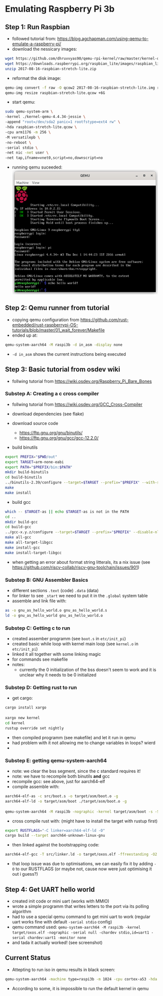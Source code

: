 # Emulating Raspberry Pi 3b

## Step 1: Run Raspbian
- followed tutorial from: <https://blog.agchapman.com/using-qemu-to-emulate-a-raspberry-pi/>
- download the nessicary images:
```bash
wget https://github.com/dhruvvyas90/qemu-rpi-kernel/raw/master/kernel-qemu-4.4.34-jessie
wget https://downloads.raspberrypi.org/raspbian_lite/images/raspbian_lite-2017-08-17/2017-08-16-raspbian-stretch-lite.zip
unzip 2017-08-16-raspbian-stretch-lite.zip
```
- reformat the disk image:
```bash
qemu-img convert -f raw -O qcow2 2017-08-16-raspbian-stretch-lite.img raspbian-stretch-lite.qcow2
qemu-img resize raspbian-stretch-lite.qcow +6G
```
- start qemu:
```bash
sudo qemu-system-arm \
-kernel ./kernel-qemu-4.4.34-jessie \
-append "root=/dev/sda2 panic=1 rootfstype=ext4 rw" \
-hda raspbian-stretch-lite.qcow \
-cpu arm1176 -m 256 \
-M versatilepb \
-no-reboot \
-serial stdio \
-net nic -net user \
-net tap,ifname=vnet0,script=no,downscript=no
```
- running qemu suceeded:
![qemu with raspbian](./images/rasbian_qemu_custom_kernel.png)

## Step 2: Qemu runner from tutorial
- copying qemu configuration from <https://github.com/rust-embedded/rust-raspberrypi-OS-tutorials/blob/master/01_wait_forever/Makefile>
- ended up at:
```bash
qemu-system-aarch64 -M raspi3b -d in_asm -display none
```
- `-d in_asm` shows the current instructions being executed

## Step 3: Basic tutorial from osdev wiki
- follwing tutorial from <https://wiki.osdev.org/Raspberry_Pi_Bare_Bones>
### Substep A: Creating a c cross compiler
- follwing tutorial from <https://wiki.osdev.org/GCC_Cross-Compiler>
- download dependencies (see flake)
- download source code
    - <https://ftp.gnu.org/gnu/binutils/>
    - <https://ftp.gnu.org/gnu/gcc/gcc-12.2.0/>

- build binutils
```bash
export PREFIX="$PWD/out"
export TARGET=arm-none-eabi
export PATH="$PREFIX/bin:$PATH"
mkdir build-binutils
cd build-binutils
../binutils-2.39/configure --target=$TARGET --prefix="$PREFIX" --with-sysroot --disable-nls --disable-werror
make 
make install
```
- build gcc
```bash
which -- $TARGET-as || echo $TARGET-as is not in the PATH
cd ..
mkdir build-gcc
cd build-gcc
../gcc-x.y.z/configure --target=$TARGET --prefix="$PREFIX" --disable-nls --enable-languages=c,c++ --without-headers
make all-gcc
make all-target-libgcc
make install-gcc
make install-target-libgcc
```
- when getting an error about format string litterals, its a nix issue (see <https://github.com/riscv-collab/riscv-gnu-toolchain/issues/901>)

### Substep B: GNU Assembler Basics
- different sections `.text` (code) `.data` (data)
- for linker to see `_start` we need to put it in the `.global` system table
- assemble and link file with:
```bash
as -o gnu_as_hello_world.o gnu_as_hello_world.s
ld -o gnu_as_hello_world gnu_as_hello_world.o
```

### Substep C: Getting c to run
- created assember programm (see `boot.s` in `etc/init_pi`)
- created basic while loop with kernel main loop (see `kernel.o` in `etc/init_pi`)
- linked it all together with some linking magic
- for commands see makefile
- notes:
    - currently the 0 initialization of the bss doesn't seem to work and it is unclear why it needs to be 0 initialized

### Substep D: Getting rust to run
- get cargo:
```bash
cargo install xargo

xargo new kernel
cd kernel
rustup override set nightly
```
- then compiled programm (see makefile) and let it run in qemu
- had problem with it not allowing me to change variables in loops? wierd
- 

### Substep E: getting qemu-system-aarch64
- note: we clear the bss segment, since the c standard requires it!
- note: we have to recompile both binutils **and** gcc
- recompile gcc: see above, just for aarch64-elf 
- compile assemble with:
```bash
aarch64-elf-as -c src/boot.s -o target/asm/boot.o -g
aarch64-elf-ld -o target/asm/boot ./target/asm/boot.o -g

qemu-system-aarch64 -M raspi3b -nographic -kernel target/asm/boot -s -S
```
- cross compile rust with: (might have to install the target with rustup first)
```bash
export RUSTFLAGS="-C linker=aarch64-elf-ld -O"
cargo build --target aarch64-unknown-linux-gnu
```
- then linked against the bootstrapping code:
```bash
aarch64-elf-gcc -T src/linker.ld -o target/oxos.elf -ffreestanding -O2 -nostdlib target/asm/boot.o target/aarch64-unknown-linux-gnu/debug/liboxos.rlib -g
```
- that loop issue was due to optimisations, we can easily fix it by adding `-O` to our RUSTFLAGS (or maybe not, cause now were just optimising it out i guess?)

## Step 4: Get UART hello world
- created init code or mini uart (works with MMIO)
- wrote a simple programm that writes letters to the port via its polling algorithm
- had to use a special qemu command to get mini uart to work (regular uart works fine with default `-serial stdio` config)
- qemu command used: `qemu-system-aarch64 -M raspi3b -kernel target/oxos.elf -nographic -serial null -chardev stdio,id=uart1 -serial chardev:uart1 -monitor none`
- and tada it actually worked! (see screenshot)

## Current Status

- Attepting to run iso in qemu results in black screen:
```bash
qemu-system-aarch64 -machine type=raspi3b -m 1024 -cpu cortex-a53 -hda ubuntu.img
```
- According to some, it is impossible to run the default kernel in qemu


